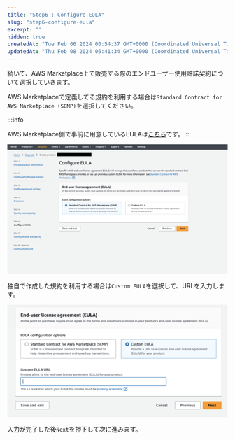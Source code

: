 ```yaml
---
title: "Step6 : Configure EULA"
slug: "step6-configure-eula"
excerpt: ""
hidden: true
createdAt: "Tue Feb 06 2024 00:54:37 GMT+0000 (Coordinated Universal Time)"
updatedAt: "Thu Feb 08 2024 06:41:34 GMT+0000 (Coordinated Universal Time)"
---
```

続いて、AWS Marketplace上で販売する際のエンドユーザー使用許諾契約について選択していきます。

AWS Marketplaceで定義してる規約を利用する場合は`Standard Contract for AWS Marketplace (SCMP)`を選択してください。

:::info

AWS Marketplace側で事前に用意しているEULAは[こちら](https://docs.aws.amazon.com/marketplace/latest/userguide/standardized-license-terms.html#standard-contracts)です。
:::

![](/ja/img/aws-marketplace-integration/product-submission/step6-configure-eula/step6-configure-eula-1.png)


独自で作成した規約を利用する場合は`Custom EULA`を選択して、URLを入力します。

![](/ja/img/aws-marketplace-integration/product-submission/step6-configure-eula/step6-configure-eula-2.png)


入力が完了した後`Next`を押下して次に進みます。
